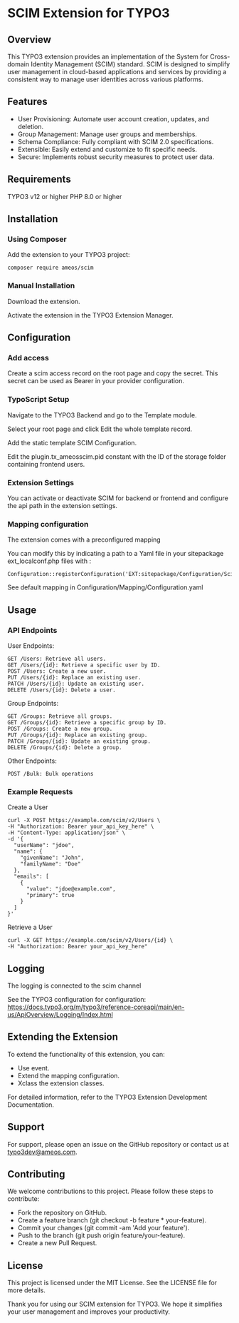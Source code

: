 # SCIM Extension for TYPO3

## Overview

This TYPO3 extension provides an implementation of the System for Cross-domain Identity Management (SCIM) standard. SCIM is designed to simplify user management in cloud-based applications and services by providing a consistent way to manage user identities across various platforms.

## Features

 * User Provisioning: Automate user account creation, updates, and deletion.
 * Group Management: Manage user groups and memberships.
 * Schema Compliance: Fully compliant with SCIM 2.0 specifications.
 * Extensible: Easily extend and customize to fit specific needs.
 * Secure: Implements robust security measures to protect user data.

## Requirements

TYPO3 v12 or higher
PHP 8.0 or higher

## Installation

### Using Composer

Add the extension to your TYPO3 project:

```
composer require ameos/scim
```

### Manual Installation

Download the extension.

Activate the extension in the TYPO3 Extension Manager.

## Configuration

### Add access

Create a scim access record on the root page and copy the secret.
This secret can be used as Bearer in your provider configuration.

### TypoScript Setup

Navigate to the TYPO3 Backend and go to the Template module.

Select your root page and click Edit the whole template record.

Add the static template SCIM Configuration.

Edit the plugin.tx_ameosscim.pid constant with the ID of the storage folder containing frontend users.

### Extension Settings

You can activate or deactivate SCIM for backend or frontend and configure the api path in the extension settings. 

### Mapping configuration

The extension comes with a preconfigured mapping

You can modify this by indicating a path to a Yaml file in your sitepackage ext_localconf.php files with :

```
Configuration::registerConfiguration('EXT:sitepackage/Configuration/Scim/Configuration.yaml');
```

See default mapping in Configuration/Mapping/Configuration.yaml

## Usage

### API Endpoints

User Endpoints:

```
GET /Users: Retrieve all users.
GET /Users/{id}: Retrieve a specific user by ID.
POST /Users: Create a new user.
PUT /Users/{id}: Replace an existing user.
PATCH /Users/{id}: Update an existing user.
DELETE /Users/{id}: Delete a user.
```

Group Endpoints:
```
GET /Groups: Retrieve all groups.
GET /Groups/{id}: Retrieve a specific group by ID.
POST /Groups: Create a new group.
PUT /Groups/{id}: Replace an existing group.
PATCH /Groups/{id}: Update an existing group.
DELETE /Groups/{id}: Delete a group.
```

Other Endpoints:
```
POST /Bulk: Bulk operations
```

### Example Requests

Create a User

```
curl -X POST https://example.com/scim/v2/Users \
-H "Authorization: Bearer your_api_key_here" \
-H "Content-Type: application/json" \
-d '{
  "userName": "jdoe",
  "name": {
    "givenName": "John",
    "familyName": "Doe"
  },
  "emails": [
    {
      "value": "jdoe@example.com",
      "primary": true
    }
  ]
}'
```

Retrieve a User

```
curl -X GET https://example.com/scim/v2/Users/{id} \
-H "Authorization: Bearer your_api_key_here"
```
## Logging

The logging is connected to the scim channel

See the TYPO3 configuration for configuration: https://docs.typo3.org/m/typo3/reference-coreapi/main/en-us/ApiOverview/Logging/Index.html

## Extending the Extension

To extend the functionality of this extension, you can:

 * Use event.
 * Extend the mapping configuration.
 * Xclass the extension classes.

For detailed information, refer to the TYPO3 Extension Development Documentation.

## Support

For support, please open an issue on the GitHub repository or contact us at typo3dev@ameos.com.

## Contributing

We welcome contributions to this project. Please follow these steps to contribute:

 * Fork the repository on GitHub.
 * Create a feature branch (git checkout -b feature * your-feature).
 * Commit your changes (git commit -am 'Add your feature').
 * Push to the branch (git push origin feature/your-feature).
 * Create a new Pull Request.

## License

This project is licensed under the MIT License. See the LICENSE file for more details.

Thank you for using our SCIM extension for TYPO3. We hope it simplifies your user management and improves your productivity.
